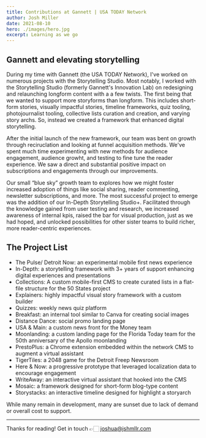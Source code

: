 ```yaml
---
title: Contributions at Gannett | USA TODAY Network
author: Josh Miller
date: 2021-08-10
hero: ./images/hero.jpg
excerpt: Learning as we go
---
```


## Gannett and elevating storytelling

During my time with Gannett (the USA TODAY Network), I've worked on numerous projects with the Storytelling Studio. Most notably, I worked with the Storytelling Studio (formerly Gannett's Innovation Lab) on redesigning and relaunching longform content with a a few twists. The first being that we wanted to support more storyforms than longform. This includes short-form stories, visually impactful stories, timeline frameworks, quiz tooling, photojournalist tooling, collective lists curation and creation, and varying story archs. So, instead we created a framework that enhanced digital storytelling. 

After the initial launch of the new framework, our team was bent on growth through reciruclation and looking at funnel acquisition methods. We've spent much time experimenting with new methods for audience engagement, audience growht, and testing to fine tune the reader experience. We saw a direct and substantial positive impact on subscriptions and engagements through our improvements.

Our small “blue sky” growth team to explores how we might foster increased adoption of things like social sharing, reader commenting, newsletter subscriptions, and more. The most successful project to emerge was the addition of our In-Depth Storytelling Studio+. Facilitated through the knowledge gained from user testing and research, we increased awareness of internal kpis, raised the bar for visual production, just as we had hoped, and unlocked possibilities for other sister teams to build richer, more reader-centric experiences.

## The Project List

- The Pulse/ Detroit Now: an experimental mobile first news experience
- In-Depth: a storytelling framework with 3+ years of support enhancing digital experiences and presentations
- Collections: A custom mobile-first CMS to create curated lists in a flat-file structure for the 50 States project
- Explainers: highly impactful visual story framework with a custom builder
- Quizzes: weekly news quiz platform
- Breakfast: an internal tool similar to Canva for creating social images
- Distance Dance: social promo landing page
- USA & Main: a custom news front for the Money team
- Moonlanding: a custom landing page for the Florida Today team for the 50th anniversary of the Apollo moonlanding
- PrestoPlus: a Chrome extension embedded within the network CMS to augment a virtual assistant
- TigerTiles: a 2048 game for the Detroit Freep Newsroom
- Here & Now: a progressive prototype that leveraged localization data to encourage engagement
- WriteAway: an interactive virtual assistant that hooked into the CMS
- Mosaic: a framework designed for short-form blog-type content
- Storystacks: an interactive timeline designed for highlight a storyarch

While many remain in development, many are sunset due to lack of demand or overall cost to support.

---

Thanks for reading!
Get in touch 👉🏻 [joshua@jshmllr.com](mailto:joshua@jshmllr.com)

